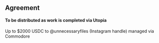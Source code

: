 ## Agreement

#### To be distributed as work is completed via Utopia

Up to $2000 USDC to @unnecessaryfiles (Instagram handle) managed via Commodore